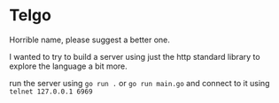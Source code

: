 # Telgo

Horrible name, please suggest a better one.

I wanted to try to build a server using just the http standard library to 
explore the language a bit more.

run the server using `go run .` or `go run main.go` and connect to it using
`telnet 127.0.0.1 6969`
